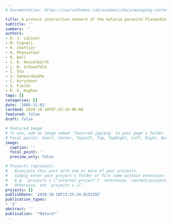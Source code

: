 ```yaml
---
# Documentation: https://sourcethemes.com/academic/docs/managing-content/

title: A protein interaction network of the malaria parasite Plasmodium falciparum
subtitle: ''
summary: ''
authors:
- D. J. LaCount
- M. Vignali
- R. Chettier
- A. Phansalkar
- R. Bell
- J. R. Hesselberth
- L. W. Schoenfeld
- I. Ota
- S. Sahasrabudhe
- C. Kurschner
- S. Fields
- R. E. Hughes
tags: []
categories: []
date: '2005-11-01'
lastmod: 2020-10-10T07:25:34-06:00
featured: false
draft: false

# Featured image
# To use, add an image named `featured.jpg/png` to your page's folder.
# Focal points: Smart, Center, TopLeft, Top, TopRight, Left, Right, BottomLeft, Bottom, BottomRight.
image:
  caption: ''
  focal_point: ''
  preview_only: false

# Projects (optional).
#   Associate this post with one or more of your projects.
#   Simply enter your project's folder or file name without extension.
#   E.g. `projects = ["internal-project"]` references `content/project/deep-learning/index.md`.
#   Otherwise, set `projects = []`.
projects: []
publishDate: '2020-10-10T13:25:34.015239Z'
publication_types:
- '2'
abstract: ''
publication: '*Nature*'
---
```

